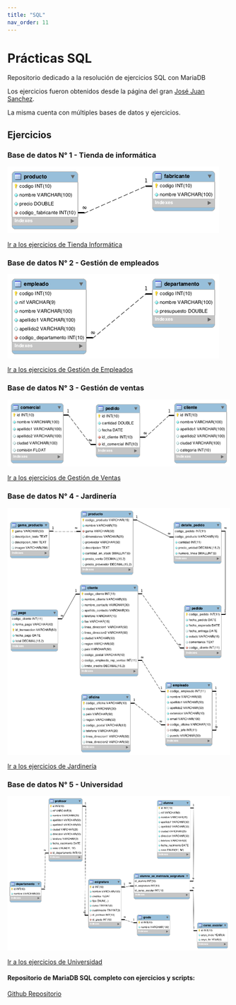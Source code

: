 ```yaml
---
title: "SQL"
nav_order: 11
---
```


# Prácticas SQL 
Repositorio dedicado a la resolución de ejercicios SQL con MariaDB

Los ejercicios fueron obtenidos desde la página del gran [José Juan Sanchez](https://josejuansanchez.org/bd/ejercicios-consultas-sql/index.html).

La misma cuenta con múltiples bases de datos y ejercicios.

## Ejercicios

### Base de datos N° 1 - Tienda de informática

[![DER Tienda Informática](images/der-tienda-informatica.png)]()

<a href="informatica.html">Ir a los ejercicios de Tienda Informática</a>

### Base de datos N° 2 - Gestión de empleados

[![DER Gestión Empleados](images/der-gestion-empleados.png)]()

<a href="empleados.html">Ir a los ejercicios de Gestión de Empleados</a>

### Base de datos N° 3 - Gestión de ventas

[![DER Gestión Ventas](images/der-gestion-ventas.png)]()

<a href="ventas.html">Ir a los ejercicios de Gestión de Ventas</a>

### Base de datos N° 4 - Jardinería

[![DER Jardinería](images/der-jardineria.png)]()

<a href="jardineria.html">Ir a los ejercicios de Jardinería</a>

### Base de datos N° 5 - Universidad

[![DER Universidad](images/der-universidad.png)]()

<a href="universidad.html">Ir a los ejercicios de Universidad</a>


#### Repositorio de MariaDB SQL completo con ejercicios y scripts:

[Github Repositorio](https://github.com/dgmx/Bases-de-DATOS)